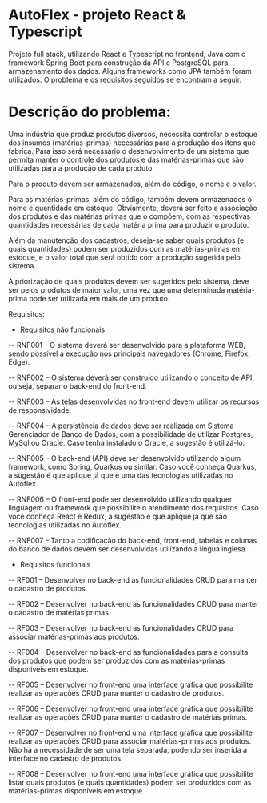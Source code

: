 # AutoFlex - projeto React & Typescript 
Projeto full stack, utilizando React e Typescript no frontend, Java com o framework Spring Boot para construção da API e PostgreSQL para armazenamento dos dados. Alguns frameworks como JPA também foram utilizados. O problema e os requisitos seguidos se encontram a seguir.

# Descrição do problema:

Uma indústria que produz produtos diversos, necessita controlar o estoque dos insumos (matérias-primas) necessárias para a produção dos itens que fabrica. Para isso será necessário o desenvolvimento de um sistema que permita manter o controle dos produtos e das matérias-primas que são utilizadas para a produção de cada produto.

Para o produto devem ser armazenados, além do código, o nome e o valor.

Para as matérias-primas, além do código, também devem armazenados o nome e quantidade em estoque. Obviamente, deverá ser feito a associação dos produtos e das matérias primas que o compõem, com as respectivas quantidades necessárias de cada matéria prima para produzir o produto.

Além da manutenção dos cadastros, deseja-se saber quais produtos (e quais quantidades) podem ser produzidos com as matérias-primas em estoque, e o valor total que será obtido com a produção sugerida pelo sistema.

A priorização de quais produtos devem ser sugeridos pelo sistema, deve ser pelos produtos de maior valor, uma vez que uma determinada matéria-prima pode ser utilizada em mais de um produto.

Requisitos:

- Requisitos não funcionais

-- RNF001 – O sistema deverá ser desenvolvido para a plataforma WEB, sendo possível a execução nos principais navegadores (Chrome, Firefox, Edge).

-- RNF002 – O sistema deverá ser construído utilizando o conceito de API, ou seja, separar o back-end do front-end.

-- RNF003 – As telas desenvolvidas no front-end devem utilizar os recursos de responsividade.

-- RNF004 – A persistência de dados deve ser realizada em Sistema Gerenciador de Banco de Dados, com a possibilidade de utilizar Postgres, MySql ou Oracle. Caso tenha instalado o Oracle, a sugestão é utilizá-lo.

-- RNF005 – O back-end (API) deve ser desenvolvido utilizando algum framework, como Spring, Quarkus ou similar. Caso você conheça Quarkus, a sugestão é que aplique já que é uma das tecnologias utilizadas no Autoflex.

-- RNF006 – O front-end pode ser desenvolvido utilizando qualquer linguagem ou framework que possibilite o atendimento dos requisitos. Caso você conheça React e Redux, a sugestão é que aplique já que são tecnologias utilizadas no Autoflex.

-- RNF007 – Tanto a codificação do back-end, front-end, tabelas e colunas do banco de dados devem ser desenvolvidas utilizando a língua inglesa.

- Requisitos funcionais

-- RF001 – Desenvolver no back-end as funcionalidades CRUD para manter o cadastro de produtos.

-- RF002 – Desenvolver no back-end as funcionalidades CRUD para manter o cadastro de matérias primas.

-- RF003 – Desenvolver no back-end as funcionalidades CRUD para associar matérias-primas aos produtos.

-- RF004 – Desenvolver no back-end as funcionalidades para a consulta dos produtos que podem ser produzidos com as matérias-primas disponíveis em estoque.

-- RF005 – Desenvolver no front-end uma interface gráfica que possibilite realizar as operações CRUD para manter o cadastro de produtos.

-- RF006 – Desenvolver no front-end uma interface gráfica que possibilite realizar as operações CRUD para manter o cadastro de matérias primas.

-- RF007 – Desenvolver no front-end uma interface gráfica que possibilite realizar as operações CRUD para associar matérias-primas aos produtos. Não há a necessidade de ser uma tela separada, podendo ser inserida a interface no cadastro de produtos.

-- RF008 – Desenvolver no front-end uma interface gráfica que possibilite listar quais produtos (e quais quantidades) podem ser produzidos com as matérias-primas disponíveis em estoque.
